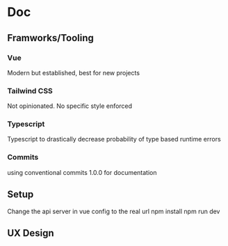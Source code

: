 # Doc

## Framworks/Tooling

### Vue

Modern but established, best for new projects

### Tailwind CSS

Not opinionated. No specific style enforced

### Typescript

Typescript to drastically decrease probability of type based runtime errors

### Commits

using conventional commits 1.0.0 for documentation

## Setup

Change the api server in vue config to the real url
npm install
npm run dev

## UX Design

